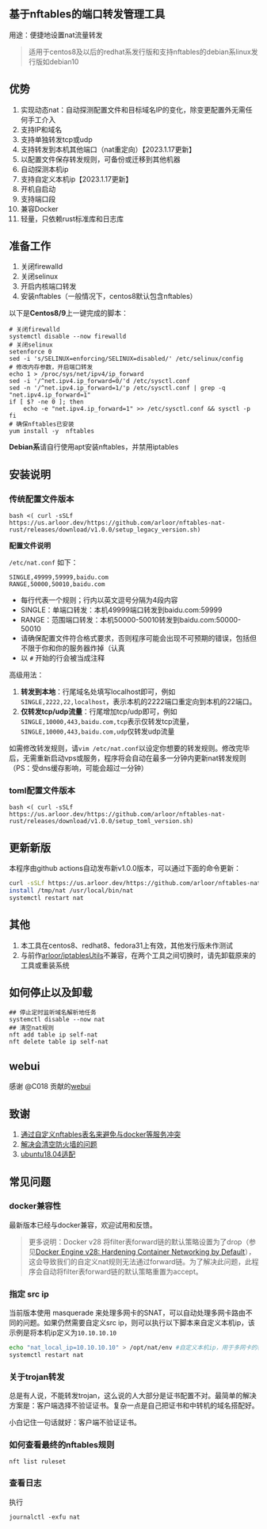 ## 基于nftables的端口转发管理工具

用途：便捷地设置nat流量转发

> 适用于centos8及以后的redhat系发行版和支持nftables的debian系linux发行版如debian10

## 优势

1. 实现动态nat：自动探测配置文件和目标域名IP的变化，除变更配置外无需任何手工介入
2. 支持IP和域名
3. 支持单独转发tcp或udp
4. 支持转发到本机其他端口（nat重定向）【2023.1.17更新】
5. 以配置文件保存转发规则，可备份或迁移到其他机器
6. 自动探测本机ip
7. 支持自定义本机ip【2023.1.17更新】
8. 开机自启动
9. 支持端口段
10. 兼容Docker
11. 轻量，只依赖rust标准库和日志库

## 准备工作

1. 关闭firewalld
2. 关闭selinux
3. 开启内核端口转发
4. 安装nftables（一般情况下，centos8默认包含nftables）

以下是**Centos8/9**上一键完成的脚本：

```shell
# 关闭firewalld
systemctl disable --now firewalld
# 关闭selinux
setenforce 0
sed -i 's/SELINUX=enforcing/SELINUX=disabled/' /etc/selinux/config  
# 修改内存参数，开启端口转发
echo 1 > /proc/sys/net/ipv4/ip_forward
sed -i '/^net.ipv4.ip_forward=0/'d /etc/sysctl.conf
sed -n '/^net.ipv4.ip_forward=1/'p /etc/sysctl.conf | grep -q "net.ipv4.ip_forward=1"
if [ $? -ne 0 ]; then
    echo -e "net.ipv4.ip_forward=1" >> /etc/sysctl.conf && sysctl -p
fi
# 确保nftables已安装
yum install -y  nftables
```

**Debian系**请自行使用apt安装nftables，并禁用iptables

## 安装说明

### 传统配置文件版本

```shell
bash <( curl -sSLf https://us.arloor.dev/https://github.com/arloor/nftables-nat-rust/releases/download/v1.0.0/setup_legacy_version.sh)
```

**配置文件说明**

`/etc/nat.conf` 如下：

```$xslt
SINGLE,49999,59999,baidu.com
RANGE,50000,50010,baidu.com
```

- 每行代表一个规则；行内以英文逗号分隔为4段内容
- SINGLE：单端口转发：本机49999端口转发到baidu.com:59999
- RANGE：范围端口转发：本机50000-50010转发到baidu.com:50000-50010
- 请确保配置文件符合格式要求，否则程序可能会出现不可预期的错误，包括但不限于你和你的服务器炸掉（认真
- 以 `#` 开始的行会被当成注释

高级用法：

1. **转发到本地**：行尾域名处填写localhost即可，例如`SINGLE,2222,22,localhost`，表示本机的2222端口重定向到本机的22端口。
2. **仅转发tcp/udp流量**：行尾增加tcp/udp即可，例如`SINGLE,10000,443,baidu.com,tcp`表示仅转发tcp流量，`SINGLE,10000,443,baidu.com,udp`仅转发udp流量

如需修改转发规则，请`vim /etc/nat.conf`以设定你想要的转发规则。修改完毕后，无需重新启动vps或服务，程序将会自动在最多一分钟内更新nat转发规则（PS：受dns缓存影响，可能会超过一分钟）

### toml配置文件版本

```shell
bash <( curl -sSLf https://us.arloor.dev/https://github.com/arloor/nftables-nat-rust/releases/download/v1.0.0/setup_toml_version.sh)
```

## 更新新版

本程序由github actions自动发布新v1.0.0版本，可以通过下面的命令更新：

```bash
curl -sSLf https://us.arloor.dev/https://github.com/arloor/nftables-nat-rust/releases/download/v1.0.0/nat -o /tmp/nat
install /tmp/nat /usr/local/bin/nat
systemctl restart nat
```

## 其他

1. 本工具在centos8、redhat8、fedora31上有效，其他发行版未作测试
2. 与前作[arloor/iptablesUtils](https://github.com/arloor/iptablesUtils)不兼容，在两个工具之间切换时，请先卸载原来的工具或重装系统

## 如何停止以及卸载

```shell
## 停止定时监听域名解析地任务
systemctl disable --now nat
## 清空nat规则
nft add table ip self-nat
nft delete table ip self-nat
```

## webui

感谢 @C018 贡献的[webui](webui/README.md)

## 致谢

1. [通过自定义nftables表名来避免与docker等服务冲突](https://github.com/arloor/nftables-nat-rust/pull/34)
2. [解决会清空防火墙的问题](https://github.com/arloor/nftables-nat-rust/pull/6)
3. [ubuntu18.04适配](https://github.com/arloor/nftables-nat-rust/issues/1)

## 常见问题

### docker兼容性

最新版本已经与docker兼容，欢迎试用和反馈。

> 更多说明：Docker v28 将filter表forward链的默认策略设置为了drop（参见[Docker Engine v28: Hardening Container Networking by Default](https://www.docker.com/blog/docker-engine-28-hardening-container-networking-by-default/)），这会导致我们的自定义nat规则无法通过forward链。为了解决此问题，此程序会自动将filter表forward链的默认策略重置为accept。

### 指定 src ip

当前版本使用 masquerade 来处理多网卡的SNAT，可以自动处理多网卡路由不同的问题。如果仍然需要自定义src ip，则可以执行以下脚本来自定义本机ip，该示例是将本机ip定义为`10.10.10.10`

```bash
echo "nat_local_ip=10.10.10.10" > /opt/nat/env #自定义本机ip，用于多网卡的机器
systemctl restart nat
```

### 关于trojan转发

总是有人说，不能转发trojan，这么说的人大部分是证书配置不对。最简单的解决方案是：客户端选择不验证证书。复杂一点是自己把证书和中转机的域名搭配好。

小白记住一句话就好：客户端不验证证书。

### 如何查看最终的nftables规则

```shell
nft list ruleset
```

### 查看日志

执行

```shell
journalctl -exfu nat
```


